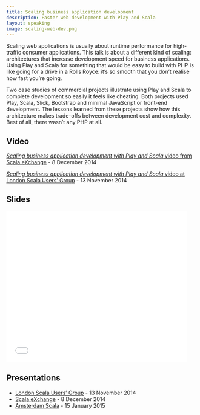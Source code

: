```yaml
---
title: Scaling business application development
description: Faster web development with Play and Scala
layout: speaking
image: scaling-web-dev.png
---
```


Scaling web applications is usually about runtime performance for high-traffic consumer applications. This talk is about a different kind of scaling: architectures that increase development speed for business applications. Using Play and Scala for something that would be easy to build with PHP is like going for a drive in a Rolls Royce: it’s so smooth that you don’t realise how fast you’re going.

Two case studies of commercial projects illustrate using Play and Scala to complete development so easily it feels like cheating. Both projects used Play, Scala, Slick, Bootstrap and minimal JavaScript or front-end development. The lessons learned from these projects show how this architecture makes trade-offs between development cost and complexity. Best of all, there wasn’t any PHP at all.

## Video

[_Scaling business application development with Play and Scala_ video from Scala eXchange](https://skillsmatter.com/skillscasts/5846-scaling-business-application-development-with-play-and-scala) - 8 December 2014

[_Scaling business application development with Play and Scala_ video at London Scala Users’ Group](https://skillsmatter.com/skillscasts/5828-scaling-business-application-development-with-play-and-scala) - 13 November 2014


## Slides

<iframe src="//www.slideshare.net/slideshow/embed_code/41534322" width="476" height="400" frameborder="0" marginwidth="0" marginheight="0" scrolling="no"></iframe>

## Presentations

* [London Scala Users’ Group](http://www.meetup.com/london-scala/events/210465962/) - 13 November 2014
* [Scala eXchange](https://skillsmatter.com/conferences/1948-scala-exchange-2014) - 8 December 2014
* [Amsterdam Scala](http://www.meetup.com/amsterdam-scala/) - 15 January 2015
